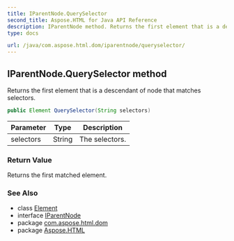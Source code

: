 ```yaml
---
title: IParentNode.QuerySelector
second_title: Aspose.HTML for Java API Reference
description: IParentNode method. Returns the first element that is a descendant of node that matches selectors
type: docs

url: /java/com.aspose.html.dom/iparentnode/queryselector/
---
```

## IParentNode.QuerySelector method

Returns the first element that is a descendant of node that matches selectors.

```java
public Element QuerySelector(String selectors)
```

| Parameter | Type | Description |
| --- | --- | --- |
| selectors | String | The selectors. |

### Return Value

Returns the first matched element.

### See Also

* class [Element](../../element/)
* interface [IParentNode](../)
* package [com.aspose.html.dom](../../../com.aspose.html.dom/)
* package [Aspose.HTML](../../../)
